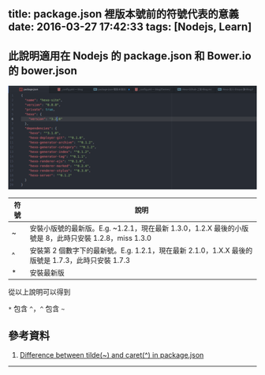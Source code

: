 title: package.json 裡版本號前的符號代表的意義
date: 2016-03-27 17:42:33
tags: [Nodejs, Learn]
---

## 此說明適用在 Nodejs 的 package.json 和 Bower.io 的 bower.json

![Version control](/images/2016/03/27/VERSION_CONTROL.png)

<!--more-->

| 符號 | 說明 |
|---|---|
| ~ | 安裝小版號的最新版。E.g. ~1.2.1，現在最新 1.3.0，1.2.X 最後的小版號是 8，此時只安裝 1.2.8，miss 1.3.0 |
| ^ | 安裝第 2 個數字下的最新號。E.g. 1.2.1，現在最新 2.1.0，1.X.X 最後的版號是 1.7.3，此時只安裝 1.7.3 |
| \* | 安裝最新版 |

從以上說明可以得到

`*` 包含 `^`，`^` 包含 `~`


## 參考資料

1. [Difference between tilde(~) and caret(^) in package.json](http://stackoverflow.com/questions/22343224/difference-between-tilde-and-caret-in-package-json)

---
